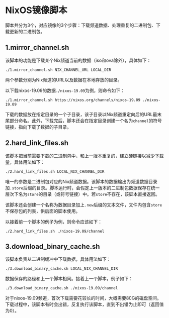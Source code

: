 # NixOS镜像脚本

脚本共分为3个，对应镜像的3个步骤：下载频道数据、处理重复的二进制包、下载更新的二进制包。

## 1.mirror_channel.sh

该脚本的功能是下载某个Nix频道当前的数据（iso和ova除外），具体如下：

```shell
./1.mirror_channel.sh NIX_CHANNEL_URL LOCAL_DIR
```

两个参数分别为Nix频道的URL以及数据在本地存放的目录。

以下载nixos-19.09的数据`./nixos-19.09`为例，则命令如下：
```shell
./1.mirror_channel.sh https://nixos.org/channels/nixos-19.09 ./nixos-19.09
```

下载的数据放在指定目录的一个子目录，该子目录以Nix频道重定向后的URL最末尾部分命名。此外，下载完后，脚本还会在指定目录创建一个名为`channel`的符号链接，指向下载了数据的子目录。

## 2.hard_link_files.sh

该脚本把当前需要下载的二进制包中，和上一版本重复的，建立硬链接以减少下载量，具体用法如下：

```shell
./2.hard_link_files.sh LOCAL_NIX_CHANNEL_DIR
```

唯一的参数是二进制包对应的Nix频道数据。该脚本的数据输出为频道数据目录加`.store`后缀的目录。脚本运行时，会假定上一版本的二进制包数据保存在统一层次下名为`store`的目录（或符号链接）中。若`store`不存在，该脚本直接返回。

该脚本还会创建一个名称为数据目录加上`.new`后缀的文本文件，文件内包含`store`不保存包的列表，供后面的脚本使用。

以接着前一个脚本的例子为例，则命令应该如下：

```shell
./2.hard_link_files.sh ./nixos-19.09/channel
```

## 3.download_binary_cache.sh

该脚本负责从二进制缓冲中下载数据，具体用法如下：

```shell
./3.download_binary_cache.sh LOCAL_NIX_CHANNEL_DIR
```

数据保存的路径和上一个脚本相同。接着上一个脚本，例子如下：
```shell
./3.download_binary_cache.sh ./nixos-19.09/channel
```

对于nixos-19.09频道，首次下载需要花较长的时间，大概需要80G的磁盘空间。下载过程中，该脚本有时会出错，反复执行该脚本，直到不出错为止即可（返回值为0）。



